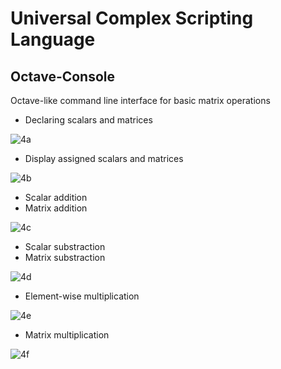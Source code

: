 # Universal Complex Scripting Language

## Octave-Console

Octave-like command line interface for basic matrix operations

- Declaring scalars and matrices

![4a](https://user-images.githubusercontent.com/43147809/82567858-9a594800-9b9b-11ea-82bb-28791154c2dd.JPG)


- Display assigned scalars and matrices

![4b](https://user-images.githubusercontent.com/43147809/82568735-e35dcc00-9b9c-11ea-94eb-b0c38f2478dc.JPG)


- Scalar addition
- Matrix addition

![4c](https://user-images.githubusercontent.com/43147809/82568852-0c7e5c80-9b9d-11ea-87fe-26dec78f497d.JPG)


- Scalar substraction
- Matrix substraction

![4d](https://user-images.githubusercontent.com/43147809/82568904-2029c300-9b9d-11ea-833c-5359723e5cad.JPG)


- Element-wise multiplication

![4e](https://user-images.githubusercontent.com/43147809/82569005-418aaf00-9b9d-11ea-9e69-113061fc6fc7.JPG)


- Matrix multiplication

![4f](https://user-images.githubusercontent.com/43147809/82569049-536c5200-9b9d-11ea-981d-98e20faa82e0.JPG)

